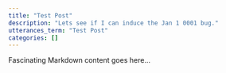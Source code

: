 ```yaml
---
title: "Test Post"
description: "Lets see if I can induce the Jan 1 0001 bug."
utterances_term: "Test Post"
categories: []
---
```


Fascinating Markdown content goes here...
